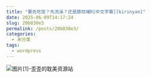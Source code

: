 ```yaml
---
title: "要先吃饭？先洗澡？还是膝枕哺R[中文字幕][kirinyan]"
date: 2025-06-09T14:17:24
slug: 20b030e3
permalink: /posts/20b030e3/
categories:
  - 未分类
tags:
  - wordpress
---
```


![图片[1]-歪歪的耽美资源站](/images/wp/20b030e3-bd8e54b9.jpg)
